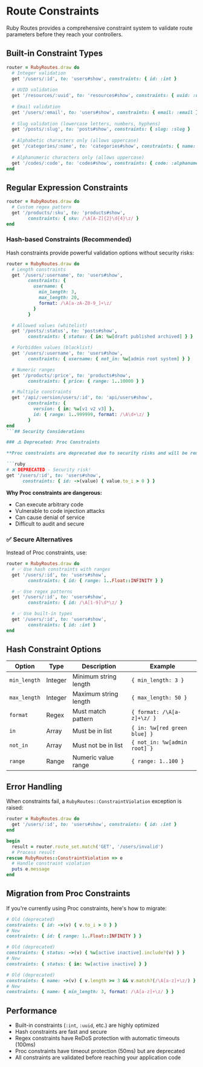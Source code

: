 # Route Constraints

Ruby Routes provides a comprehensive constraint system to validate route parameters before they reach your controllers.

## Built-in Constraint Types

```ruby
router = RubyRoutes.draw do
  # Integer validation
  get '/users/:id', to: 'users#show', constraints: { id: :int }
  
  # UUID validation  
  get '/resources/:uuid', to: 'resources#show', constraints: { uuid: :uuid }
  
  # Email validation
  get '/users/:email', to: 'users#show', constraints: { email: :email }
  
  # Slug validation (lowercase letters, numbers, hyphens)
  get '/posts/:slug', to: 'posts#show', constraints: { slug: :slug }
  
  # Alphabetic characters only (allows uppercase)
  get '/categories/:name', to: 'categories#show', constraints: { name: :alpha }
  
  # Alphanumeric characters only (allows uppercase)
  get '/codes/:code', to: 'codes#show', constraints: { code: :alphanumeric }
end
```

## Regular Expression Constraints

```ruby
router = RubyRoutes.draw do
  # Custom regex pattern
  get '/products/:sku', to: 'products#show', 
        constraints: { sku: /\A[A-Z]{2}\d{4}\z/ }
end
```

### Hash-based Constraints (Recommended)

Hash constraints provide powerful validation options without security risks:

```ruby
router = RubyRoutes.draw do
  # Length constraints
  get '/users/:username', to: 'users#show',
        constraints: { 
          username: { 
            min_length: 3, 
            max_length: 20,
            format: /\A[a-zA-Z0-9_]+\z/
          } 
        }

  # Allowed values (whitelist)
  get '/posts/:status', to: 'posts#show',
        constraints: { status: { in: %w[draft published archived] } }

  # Forbidden values (blacklist)  
  get '/users/:username', to: 'users#show',
        constraints: { username: { not_in: %w[admin root system] } }

  # Numeric ranges
  get '/products/:price', to: 'products#show',
        constraints: { price: { range: 1..10000 } }

  # Multiple constraints
  get '/api/:version/users/:id', to: 'api/users#show',
        constraints: {
          version: { in: %w[v1 v2 v3] },
          id: { range: 1..999999, format: /\A\d+\z/ }
        }
end
```## Security Considerations

### ⚠️ Deprecated: Proc Constraints

**Proc constraints are deprecated due to security risks and will be removed in a future version.**

```ruby
# ❌ DEPRECATED - Security risk!
get '/users/:id', to: 'users#show',
      constraints: { id: ->(value) { value.to_i > 0 } }
```

**Why Proc constraints are dangerous:**

- Can execute arbitrary code
- Vulnerable to code injection attacks
- Can cause denial of service
- Difficult to audit and secure

### ✅ Secure Alternatives

Instead of Proc constraints, use:

```ruby
router = RubyRoutes.draw do
  # ✅ Use hash constraints with ranges
  get '/users/:id', to: 'users#show',
        constraints: { id: { range: 1..Float::INFINITY } }

  # ✅ Use regex patterns  
  get '/users/:id', to: 'users#show',
        constraints: { id: /\A[1-9]\d*\z/ }

  # ✅ Use built-in types
  get '/users/:id', to: 'users#show',
        constraints: { id: :int }
end
```

## Hash Constraint Options

| Option | Type | Description | Example |
|--------|------|-------------|---------|
| `min_length` | Integer | Minimum string length | `{ min_length: 3 }` |
| `max_length` | Integer | Maximum string length | `{ max_length: 50 }` |
| `format` | Regex | Must match pattern | `{ format: /\A[a-z]+\z/ }` |
| `in` | Array | Must be in list | `{ in: %w[red green blue] }` |
| `not_in` | Array | Must not be in list | `{ not_in: %w[admin root] }` |
| `range` | Range | Numeric value range | `{ range: 1..100 }` |

## Error Handling

When constraints fail, a `RubyRoutes::ConstraintViolation` exception is raised:

```ruby
router = RubyRoutes.draw do
  get '/users/:id', to: 'users#show', constraints: { id: :int }
end

begin
  result = router.route_set.match('GET', '/users/invalid')
  # Process result
rescue RubyRoutes::ConstraintViolation => e
  # Handle constraint violation
  puts e.message
end
```

## Migration from Proc Constraints

If you're currently using Proc constraints, here's how to migrate:

```ruby
# Old (deprecated)
constraints: { id: ->(v) { v.to_i > 0 } }
# New
constraints: { id: { range: 1..Float::INFINITY } }

# Old (deprecated)  
constraints: { status: ->(v) { %w[active inactive].include?(v) } }
# New
constraints: { status: { in: %w[active inactive] } }

# Old (deprecated)
constraints: { name: ->(v) { v.length >= 3 && v.match?(/\A[a-z]+\z/) } }
# New  
constraints: { name: { min_length: 3, format: /\A[a-z]+\z/ } }
```

## Performance

- Built-in constraints (`:int`, `:uuid`, etc.) are highly optimized
- Hash constraints are fast and secure
- Regex constraints have ReDoS protection with automatic timeouts (100ms)
- Proc constraints have timeout protection (50ms) but are deprecated
- All constraints are validated before reaching your application code
